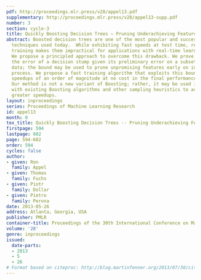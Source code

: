 ```yaml
---
pdf: http://proceedings.mlr.press/v28/appel13.pdf
supplementary: http://proceedings.mlr.press/v28/appel13-supp.pdf
number: 3
section: cycle-3
title: Quickly Boosting Decision Trees – Pruning Underachieving Features Early
abstract: Boosted decision trees are one of the most popular and successful learning
  techniques used today.  While exhibiting fast speeds at test time, relatively slow
  training makes them impractical for applications with real-time learning requirements.
  We propose a principled approach to overcome this drawback. We prove a bound on
  the error of a decision stump given its preliminary error on a subset of the training
  data; the bound may be used to prune unpromising features early on in the training
  process. We propose a fast training algorithm that exploits this bound, yielding
  speedups of an order of magnitude at no cost in the final performance of the classifier.
  Our method is not a new variant of Boosting; rather, it may be used in conjunction
  with existing Boosting algorithms and other sampling heuristics to achieve even
  greater speedups.
layout: inproceedings
series: Proceedings of Machine Learning Research
id: appel13
month: 0
tex_title: Quickly Boosting Decision Trees -- Pruning Underachieving Features Early
firstpage: 594
lastpage: 602
page: 594-602
order: 594
cycles: false
author:
- given: Ron
  family: Appel
- given: Thomas
  family: Fuchs
- given: Piotr
  family: Dollar
- given: Pietro
  family: Perona
date: 2013-05-26
address: Atlanta, Georgia, USA
publisher: PMLR
container-title: Proceedings of the 30th International Conference on Machine Learning
volume: '28'
genre: inproceedings
issued:
  date-parts:
  - 2013
  - 5
  - 26
# Format based on citeproc: http://blog.martinfenner.org/2013/07/30/citeproc-yaml-for-bibliographies/
---
```

